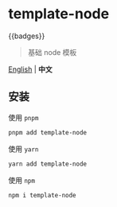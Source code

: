 # template-node

{{badges}}

> 基础 node 模板

[English](./README.md) | **中文**

## 安装

使用 `pnpm`

```bash
pnpm add template-node
```

使用 `yarn`

```bash
yarn add template-node
```

使用 `npm`

```bash
npm i template-node
```
